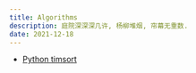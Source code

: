 ```yaml
---
title: Algorithms
description: 庭院深深深几许, 杨柳堆烟, 帘幕无重数.
date: 2021-12-18
---
```


- [Python timsort](https://github.com/python/cpython/blob/main/Objects/listsort.txt)
